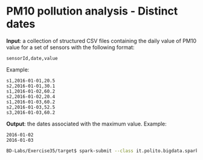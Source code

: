 # PM10 pollution analysis - Distinct dates

**Input**: a collection of structured CSV files containing the daily value of PM10 value for a set of sensors with the following format:

    sensorId,date,value

Example:

    s1,2016-01-01,20.5
    s2,2016-01-01,30.1
    s1,2016-01-02,60.2
    s2,2016-01-02,20.4
    s1,2016-01-03,60.2
    s2,2016-01-03,52.5
    s3,2016-01-03,60.2

**Output**: the dates associated with the maximum value. Example: 

    2016-01-02
    2016-01-03

```sh
BD-Labs/Exercise35/target$ spark-submit --class it.polito.bigdata.spark.SparkDriver --deploy-mode client --master local Exercise35-1.jar ./in/ ./out/
```